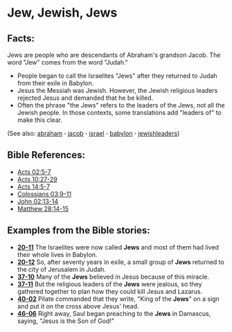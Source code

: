 # Jew, Jewish, Jews #

## Facts: ##

Jews are people who are descendants of Abraham's grandson Jacob. The word "Jew" comes from the word "Judah."

* People began to call the Israelites "Jews" after they returned to Judah from their exile in Babylon.
* Jesus the Messiah was Jewish. However, the Jewish religious leaders rejected Jesus and demanded that he be killed.
* Often the phrase "the Jews" refers to the leaders of the Jews, not all the Jewish people. In those contexts, some translations add "leaders of" to make this clear.

(See also: [abraham](../other/abraham.md) **·** [jacob](../other/jacob.md) **·** [israel](../other/israel.md) **·** [babylon](../other/babylon.md) **·** [jewishleaders](../other/jewishleaders.md))

## Bible References: ##

* [Acts 02:5-7](https://door43.org/en/bible/notes/act/02/05)
* [Acts 10:27-29](https://door43.org/en/bible/notes/act/10/27)
* [Acts 14:5-7](https://door43.org/en/bible/notes/act/14/05)
* [Colossians 03:9-11](https://door43.org/en/bible/notes/col/03/09)
* [John 02:13-14](https://door43.org/en/bible/notes/jhn/02/13)
* [Matthew 28:14-15](https://door43.org/en/bible/notes/mat/28/14)

## Examples from the Bible stories: ##

* __[20-11](https://door43.org/en/obs/notes/frames/20-11)__ The Israelites were now called __Jews__  and most of them had lived their whole lives in Babylon.
* __[20-12](https://door43.org/en/obs/notes/frames/20-12)__ So, after seventy years in exile, a small group of __Jews__  returned to the city of Jerusalem in Judah.
* __[37-10](https://door43.org/en/obs/notes/frames/37-10)__ Many of the __Jews__  believed in Jesus because of this miracle.
* __[37-11](https://door43.org/en/obs/notes/frames/37-11)__ But the religious leaders of the __Jews__  were jealous, so they gathered together to plan how they could kill Jesus and Lazarus.
* __[40-02](https://door43.org/en/obs/notes/frames/40-02)__ Pilate commanded that they write, "King of the __Jews__" on a sign and put it on the cross above Jesus' head.
* __[46-06](https://door43.org/en/obs/notes/frames/46-06)__ Right away, Saul began preaching to the __Jews__  in Damascus, saying, "Jesus is the Son of God!"


